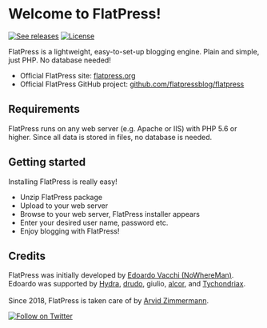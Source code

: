 # Welcome to FlatPress!
<a href="https://github.com/flatpressblog/flatpress/releases" title="See releases"><img alt="See releases" src="https://img.shields.io/github/release/flatpressblog/flatpress.svg?label=Latest%20release&style=plastic"></a> <a href="https://github.com/flatpressblog/flatpress/blob/master/LICENSE.md" title="License"><img alt="License" src="https://img.shields.io/github/license/flatpressblog/flatpress.svg?style=plastic"></a>

FlatPress is a lightweight, easy-to-set-up blogging engine. Plain and simple, just PHP. No database needed!

* Official FlatPress site: [flatpress.org](http://flatpress.org/)<br>
* Official FlatPress GitHub project: [github.com/flatpressblog/flatpress](https://github.com/flatpressblog/flatpress)

## Requirements
FlatPress runs on any web server (e.g. Apache or IIS) with PHP 5.6 or higher. Since all data is stored in files, no database is needed.

## Getting started
Installing FlatPress is really easy!
- Unzip FlatPress package
- Upload to your web server
- Browse to your web server, FlatPress installer appears
- Enter your desired user name, password etc.
- Enjoy blogging with FlatPress!

## Credits
FlatPress was initially developed by [Edoardo Vacchi (NoWhereMan)](http://www.nowhereland.it "nowhereland.it"). Edoardo was supported by [Hydra](http://hydra.clans.it/ "hydra.clans.it"), [drudo](https://drudotec.wordpress.com/ "drudotec.wordpress.com"), giulio, [alcor](http://alcor.altervista.org/ "alcor.altervista.org"), and [Tychondriax](http://tychondriax.altervista.org/blog/ "tychondriax.altervista.org").<br>
<br>
Since 2018, FlatPress is taken care of by [Arvid Zimmermann](https://arvidzimmermann.de "arvidzimmermann.de").

<a href="https://twitter.com/intent/follow?screen_name=flatpress" title="Follow on Twitter"><img src="https://img.shields.io/twitter/follow/flatpress.svg?style=social&logo=twitter" alt="Follow on Twitter"></a>
